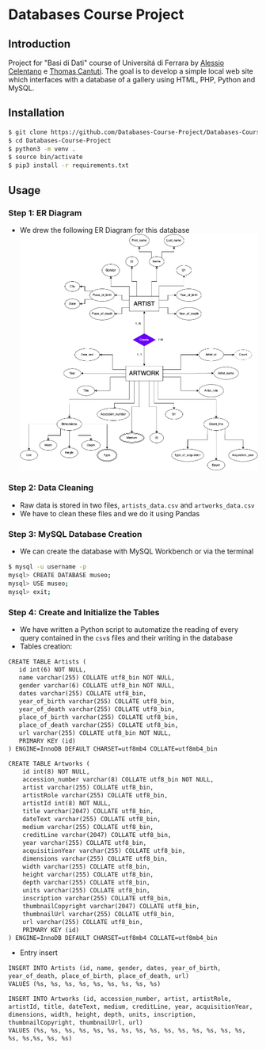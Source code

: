 # Databases Course Project

## Introduction
Project for "Basi di Dati" course of Universitá di Ferrara by [Alessio Celentano](https://github.com/alessiocelentano) e [Thomas Cantuti](https://github.com/thomascantuti).
The goal is to develop a simple local web site which interfaces with a database of a gallery using HTML, PHP, Python and MySQL.

## Installation
```zsh
$ git clone https://github.com/Databases-Course-Project/Databases-Course-Project
$ cd Databases-Course-Project
$ python3 -m venv .
$ source bin/activate
$ pip3 install -r requirements.txt
```

## Usage
### Step 1: ER Diagram
- We drew the following ER Diagram for this database
![](docs/diagrams/er.png)

### Step 2: Data Cleaning
- Raw data is stored in two files, `artists_data.csv` and `artworks_data.csv`
- We have to clean these files and we do it using Pandas

### Step 3: MySQL Database Creation
- We can create the database with MySQL Workbench or via the terminal
```zsh
$ mysql -u username -p
mysql> CREATE DATABASE museo;
mysql> USE museo;
mysql> exit;
```

### Step 4: Create and Initialize the Tables
- We have written a Python script to automatize the reading of every query contained in the `csv`s files and their writing in the database
- Tables creation:
 ```mysql
CREATE TABLE Artists (
    id int(6) NOT NULL,
    name varchar(255) COLLATE utf8_bin NOT NULL,
    gender varchar(6) COLLATE utf8_bin NOT NULL,
    dates varchar(255) COLLATE utf8_bin,
    year_of_birth varchar(255) COLLATE utf8_bin,
    year_of_death varchar(255) COLLATE utf8_bin,
    place_of_birth varchar(255) COLLATE utf8_bin,
    place_of_death varchar(255) COLLATE utf8_bin,
    url varchar(255) COLLATE utf8_bin NOT NULL,
    PRIMARY KEY (id)
) ENGINE=InnoDB DEFAULT CHARSET=utf8mb4 COLLATE=utf8mb4_bin
```
```mysql
CREATE TABLE Artworks (
    id int(8) NOT NULL,
    accession_number varchar(8) COLLATE utf8_bin NOT NULL,
    artist varchar(255) COLLATE utf8_bin,
    artistRole varchar(255) COLLATE utf8_bin,
    artistId int(8) NOT NULL,
    title varchar(2047) COLLATE utf8_bin,
    dateText varchar(255) COLLATE utf8_bin,
    medium varchar(255) COLLATE utf8_bin,
    creditLine varchar(2047) COLLATE utf8_bin,
    year varchar(255) COLLATE utf8_bin,
    acquisitionYear varchar(255) COLLATE utf8_bin,
    dimensions varchar(255) COLLATE utf8_bin,
    width varchar(255) COLLATE utf8_bin,
    height varchar(255) COLLATE utf8_bin,
    depth varchar(255) COLLATE utf8_bin,
    units varchar(255) COLLATE utf8_bin,
    inscription varchar(255) COLLATE utf8_bin,
    thumbnailCopyright varchar(2047) COLLATE utf8_bin,
    thumbnailUrl varchar(255) COLLATE utf8_bin,
    url varchar(255) COLLATE utf8_bin,
    PRIMARY KEY (id)
) ENGINE=InnoDB DEFAULT CHARSET=utf8mb4 COLLATE=utf8mb4_bin
```
- Entry insert
```mysql
INSERT INTO Artists (id, name, gender, dates, year_of_birth, year_of_death, place_of_birth, place_of_death, url)
VALUES (%s, %s, %s, %s, %s, %s, %s, %s, %s)
```
```mysql
INSERT INTO Artworks (id, accession_number, artist, artistRole, artistId, title, dateText, medium, creditLine, year, acquisitionYear, dimensions, width, height, depth, units, inscription, thumbnailCopyright, thumbnailUrl, url)
VALUES (%s, %s, %s, %s, %s, %s, %s, %s, %s, %s, %s, %s, %s, %s, %s, %s, %s,%s, %s, %s)
```


